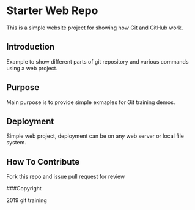 # Starter Web Repo

This is a simple website project for showing how Git and GitHub work.

## Introduction

Example to show different parts of git repository and various commands using a web project.

## Purpose

Main purpose is to provide simple exmaples for Git training demos.

## Deployment

Simple web project, deployment can be on any web server or local file system.

## How To Contribute

Fork this repo and issue pull request for review

###Copyright

2019 git training